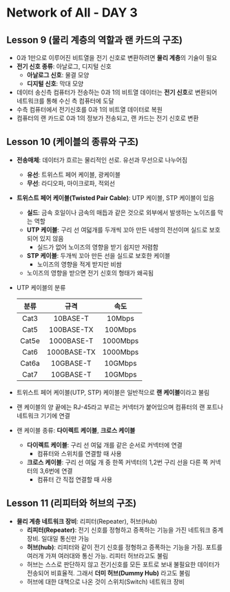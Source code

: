 # Network of All - DAY 3

## **Lesson 9 (물리 계층의 역할과 랜 카드의 구조)**
- 0과 1만으로 이루어진 비트열을 전기 신호로 변환하려면 **물리 계층**의 기술이 필요
- **전기 신호 종류**: 아날로그, 디지털 신호
    - **아날로그 신호**: 물결 모양
    - **디지털 신호**: 막대 모양
- 데이터 송신측 컴퓨터가 전송하는 0과 1의 비트열 데이터는 **전기 신호**로 변환되어 네트워크를 통해 수신 측 컴퓨터에 도달
- 수측 컴퓨터에서 전기신호를 0과 1의 비트열 데이터로 복원
- 컴퓨터의 랜 카드로 0과 1의 정보가 전송되고, 랜 카드는 전기 신호로 변환

## **Lesson 10 (케이블의 종류와 구조)**
- **전송매체**: 데이터가 흐르는 물리적인 선로. 유선과 무선으로 나누어짐
    - **유선**: 트위스트 페어 케이블, 광케이블
    - **무선**: 라디오파, 마이크로파, 적외선
- **트위스트 페어 케이블(Twisted Pair Cable)**: UTP 케이블, STP 케이블이 있음
    - **실드**: 금속 호일이나 금속의 매듭과 같은 것으로 외부에서 발생하는 노이즈를 막는 역할
    - **UTP 케이블**: 구리 선 여덟개를 두개씩 꼬아 만든 네쌍의 전선이며 실드로 보호되어 있지 않음
        - 실드가 없어 노이즈의 영향을 받기 쉽지만 저렴함
    - **STP 케이블**: 두개씩 꼬아 만든 선을 실드로 보호한 케이블
        - 노이즈의 영향을 적게 받지만 비쌈
    - 노이즈의 영향을 받으면 전기 신호의 형태가 왜곡됨
- UTP 케이블의 분류

    |분류|규격|속도|
    |:---:|:---:|:---:|
    |Cat3|10BASE-T|10Mbps|
    |Cat5|100BASE-TX|100Mbps|
    |Cat5e|1000BASE-T|1000Mbps|
    |Cat6|1000BASE-TX|1000Mbps|
    |Cat6a|10GBASE-T|10GMbps|
    |Cat7|10GBASE-T|10GMbps|
- 트위스트 페어 케이블(UTP, STP) 케이블은 일반적으로 **랜 케이블**이라고 불림
- 랜 케이블의 양 끝에는 RJ-45라고 부르는 커넥터가 붙어있으며 컴퓨터의 랜 포트나 네트워크 기기에 연결
- 랜 케이블 종류: **다이렉트 케이블**, **크로스 케이블**
    - **다이렉트 케이블**: 구리 선 여덟 개를 같은 순서로 커넥터에 연결
        - 컴퓨터와 스위치를 연결할 때 사용
    - **크로스 케이블**: 구리 선 여덟 개 중 한쪽 커넥터의 1,2번 구리 선을 다른 쪽 커넥터의 3,6번에 연결
        - 컴퓨터 간 직접 연결할 때 사용

## **Lesson 11 (리피터와 허브의 구조)**
- **물리 계층 네트워크 장비**: 리피터(Repeater), 허브(Hub)
    - **리피터(Repeater)**: 전기 신호를 정형하고 증폭하는 기능을 가진 네트워크 중계 장비. 일대일 통신만 가능
    - **허브(hub)**: 리피터와 같이 전기 신호를 정형하고 증폭하는 기능을 가짐. 포트를 여러개 가져 여러대와 통신 가능. 리피터 허브라고도 불림
    - 허브는 스스로 판단하지 않고 전기신호를 모든 포트로 보내 불필요한 데이터가 전송되어 비효율적. 그래서 **더미 허브(Dummy Hub)** 라고도 불림
    - 허브에 대한 대책으로 나온 것이 스위치(Switch) 네트워크 장비